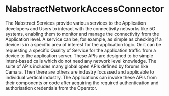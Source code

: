 # NabstractNetworkAccessConnector
The Nabstract Services provide various services to the Application developers and Users to interact with the connectivity networks like 5G systems, enabling them to monitor and manage the connectivity from the Application level. A service can be, for example, as simple as checking if a device is in a specific area of interest for the application logic. Or it can be requesting a specific Quality of Service for the application traffic from a device to the application server. These APIs are designed to be simple intent-based calls which do not need any network level knowledge. The suite of APIs includes many global open APIs defined by forums like Camara. Then there are others are industry focussed and applicable to individual vertical industry. The Applications can invoke these APIs from their components or code after acquiring the required authentication and authorisation credentials from the Operator.
